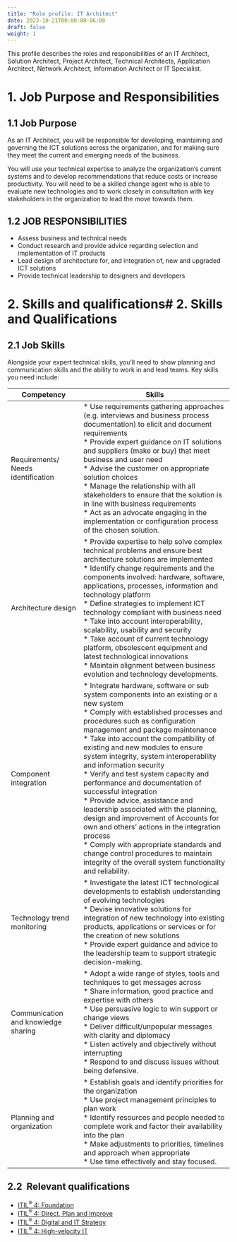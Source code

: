 ```yaml
---
title: "Role profile: IT Architect"
date: 2023-10-21T00:00:00-06:00
draft: false
weight: 1
---
```


This profile describes the roles and responsibilities of an IT Architect, Solution Architect, Project Architect, Technical Architects, Application Architect, Network Architect, Information Architect or IT Specialist.

# 1. Job Purpose and Responsibilities
## 1.1 Job Purpose
As an IT Architect, you will be responsible for developing, maintaining and governing the ICT solutions across the organization, and for making sure they meet the current and emerging needs of the business.

You will use your technical expertise to analyze the organization’s current systems and to develop recommendations that reduce costs or increase productivity. You will need to be a skilled change agent who is able to evaluate new technologies and to work closely in consultation with key stakeholders in the organization to lead the move towards them.

## 1.2 JOB RESPONSIBILITIES
- Assess business and technical needs
- Conduct research and provide advice regarding selection and implementation of IT products
- Lead design of architecture for, and integration of, new and upgraded ICT solutions
- Provide technical leadership to designers and developers

# 2. Skills and qualifications# 2. Skills and Qualifications
## 2.1 Job Skills
Alongside your expert technical skills, you’ll need to show planning and communication skills and the ability to work in and lead teams. Key skills you need include:

| Competency                          | Skills                                                                                                                                                                                                                                                                                                                                                                                                                                                                                                                                                                                                                                                                                                                                                                                                |
| ----------------------------------- | ----------------------------------------------------------------------------------------------------------------------------------------------------------------------------------------------------------------------------------------------------------------------------------------------------------------------------------------------------------------------------------------------------------------------------------------------------------------------------------------------------------------------------------------------------------------------------------------------------------------------------------------------------------------------------------------------------------------------------------------------------------------------------------------------------- |
| Requirements/ Needs identification  | * Use requirements gathering approaches (e.g. interviews and business process documentation) to elicit and document requirements <br /> * Provide expert guidance on IT solutions and suppliers (make or buy) that meet business and user need <br /> * Advise the customer on appropriate solution choices <br /> * Manage the relationship with all stakeholders to ensure that the solution is in line with business requirements <br /> * Act as an advocate engaging in the implementation or configuration process of the chosen solution.                                                                                                                                                                                                                                                      |
| Architecture design                 | * Provide expertise to help solve complex technical problems and ensure best architecture solutions are implemented <br /> * Identify change requirements and the components involved: hardware, software, applications, processes, information and technology platform <br /> * Define strategies to implement ICT technology compliant with business need <br /> * Take into account interoperability, scalability, usability and security <br /> * Take account of current technology platform, obsolescent equipment and latest technological innovations <br /> * Maintain alignment between business evolution and technology developments.                                                                                                                                                     |
| Component integration               | * Integrate hardware, software or sub system components into an existing or a new system <br /> * Comply with established processes and procedures such as configuration management and package maintenance <br /> * Take into account the compatibility of existing and new modules to ensure system integrity, system interoperability and information security <br /> * Verify and test system capacity and performance and documentation of successful integration <br /> * Provide advice, assistance and leadership associated with the planning, design and improvement of Accounts for own and others’ actions in the integration process <br /> * Comply with appropriate standards and change control procedures to maintain integrity of the overall system functionality and reliability. |
| Technology trend monitoring         | * Investigate the latest ICT technological developments to establish understanding of evolving technologies <br /> * Devise innovative solutions for integration of new technology into existing products, applications or services or for the creation of new solutions <br /> * Provide expert guidance and advice to the leadership team to support strategic decision-making.                                                                                                                                                                                                                                                                                                                                                                                                                     |
| Communication and knowledge sharing | * Adopt a wide range of styles, tools and techniques to get messages across <br /> * Share information, good practice and expertise with others <br /> * Use persuasive logic to win support or change views <br /> * Deliver difficult/unpopular messages with clarity and diplomacy <br /> * Listen actively and objectively without interrupting <br /> * Respond to and discuss issues without being defensive.                                                                                                                                                                                                                                                                                                                                                                                   |
| Planning and organization           | * Establish goals and identify priorities for the organization <br /> * Use project management principles to plan work <br /> * Identify resources and people needed to complete work and factor their availability into the plan <br /> * Make adjustments to priorities, timelines and approach when appropriate <br /> * Use time effectively and stay focused. <br />                                                                                                                                                                                                                                                                                                                                                                                                                             |
## 2.2  Relevant qualifications
- [ITIL<sup>®</sup> 4: Foundation](https://www.axelos.com/certifications/itil-service-management/itil-4-foundation)
- [ITIL<sup>®</sup> 4: Direct, Plan and Improve](https://www.axelos.com/certifications/itil-service-management/managing-professional/direct-plan-and-improve)
- [ITIL<sup>®</sup> 4: Digital and IT Strategy](https://www.axelos.com/certifications/itil-service-management/strategic-leader/digital-and-it-strategy)
- [ITIL<sup>®</sup> 4: High-velocity IT](https://www.axelos.com/certifications/itil-service-management/managing-professional/high-velocity-it)
